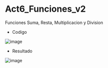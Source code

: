 # Act6_Funciones_v2
Funciones Suma, Resta, Multiplicacion y Division

- Codigo

![image](https://github.com/user-attachments/assets/d6197370-b86f-454d-8950-7fa54ab5ece6)

- Resultado

![image](https://github.com/user-attachments/assets/93c8403a-86d1-430e-a762-08d9109e76de)
